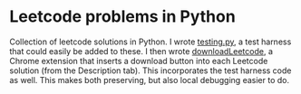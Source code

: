 # Leetcode problems in Python

Collection of leetcode solutions in Python. I wrote [testing.py](testing.py), a test harness
that could easily be added to these. I then wrote
[downloadLeetcode](https://github.com/jgheithcock/downloadLeetcode), a Chrome
extension that inserts a download button into each Leetcode solution (from the
Description tab). This incorporates the test harness code as well. This makes
both preserving, but also local debugging easier to do.
